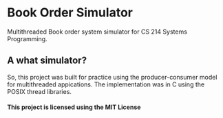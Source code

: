 # Book Order Simulator

Multithreaded Book order system simulator for CS 214 Systems Programming.

## A what simulator?
So, this project was built for practice using the producer-consumer model for multithreaded appications. The implementation was in C using the POSIX thread libraries.

#### This project is licensed using the MIT License 
